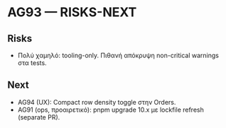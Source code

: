 # AG93 — RISKS-NEXT
## Risks
- Πολύ χαμηλό: tooling-only. Πιθανή απόκρυψη non-critical warnings στα tests.
## Next
- AG94 (UX): Compact row density toggle στην Orders.
- AG91 (ops, προαιρετικό): pnpm upgrade 10.x με lockfile refresh (separate PR).
